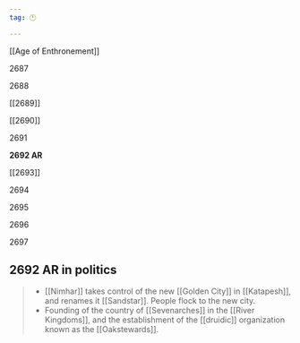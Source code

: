 ```yaml
---
tag: 🕛

---
```

[[Age of Enthronement]]


2687

2688

[[2689]]

[[2690]]

2691

**2692 AR**

[[2693]]

2694

2695

2696

2697



## 2692 AR in politics

>  - [[Nimhar]] takes control of the new [[Golden City]] in [[Katapesh]], and renames it [[Sandstar]]. People flock to the new city.
>  - Founding of the country of [[Sevenarches]] in the [[River Kingdoms]], and the establishment of the [[druidic]] organization known as the [[Oakstewards]].






